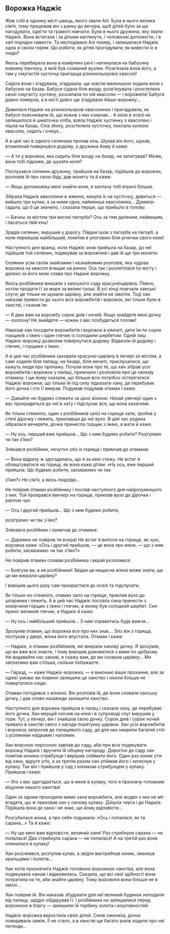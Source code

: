 ## Ворожка Наджіє

Жив собі в одному місті швець, якого звали Алі. Була в нього велика сім’я, тому працював він з ранку до вечора, щоб дітей було за що нагодувати, одягти та грамоті навчати. Була в нього дружина, яку звали Наджіє. Вона встигала і за дітьми наглянути, і чоловікові допомогти, і в хаті порядок навести. Та несподівано Алі помер, і залишилася Наджіє одна зі своїм горем. Що робити, як дітей прогодувати, як вивести їх в люди?

Якось перебирала вона в комірчині речі і наткнулася на бабусину вовняну панчоху, в якій був схований вузлик. Розв’язала вона його, а там у смугастій хусточці пригорща різнокольорової квасолі!

Сиділа вона і згадувала, згадувала: ще зовсім маленькою ходила вона з бабусею на базар. Бабуся сідала біля входу, розв’язувала і розстеляла свою смугасту хустину, розсипала по ній квасолю — і ворожила! Бабуся давно померла, а в місті довго ще згадували Айше-ворожку...

Дивилася Наджіє на різнокольорові квасолинки і пригадувала, як бабуся пояснювали їй, що кожна з них означає... А коли в оселі не залишилося й шматочка хліба, взяла Наджіє хустинку з квасолею і пішла на базар. Сіла збоку, розстелила хусточку, поклала купкою квасолю, сидить і очікує...

А в цей час в одного селянина пропав кінь. Шукав він його, шукав, втомлений повернувся додому, а дружина йому й каже:

— А ти у ворожки, яка сидить біля входу на базар, не запитував? Може, вона тобі підкаже, де шукати коня?

Послухався селянин дружину, прийшов на базар, підійшов до ворожки, розповів їй про свою біду, дав монету та й каже:

— Якщо допоможеш мені знайти коня, я заплачу тобі втричі більше.

Зібрала Наджіє квасолини в жменю, кинула їх на хусточку, дивиться — вийшло три купки, а за ними одна, найменша квасолинка... Думала-гадала, що б це значило, і сказала перше, що прийшло в голову:

— Бачиш за містом три високі пагорби? Ось за тим далеким, найвищим, і пасеться твій кінь!

Зрадів селянин, вирушив у дорогу. Півдня ішов з пагорба на пагорб, а коли перейшов найбільший, помітив в улоговині біля річечки свого коня!

Наступного дня вранці, коли Наджіє знов прийшла на базар, до неї підійшов той селянин, подякував за ворожіння і дав їй ще три монети.

Селянин усім своїм знайомим і незнайомим розповів, яка чудова ворожка на квасолі вчащає на ринок. Ось так і розлетілася по місту і далеко за його межі слава про Наджіє ворожку.

Якось розбійники викрали з ханського саду красунюцарівну. Певно, хотіли продати її за море за великі гроші. В усі кінці помчали ханські слуги; де тільки не шукали царівну, але знайти не змогли. Тоді хан наказав привести до нього всіх ворожбитів і ворожок, які тільки були в ханстві, і сказав їм:

— Я даю вам на ворожбу сорок днів і ночей. Якщо знайдете мені дочку — озолочу! Не знайдете — кожен з вас позбудеться голови!

Наказав хан посадити ворожбитів і ворожок в кімнаті, дати їм по сорок горщиків з їжею і один глечик із солодким шербетом. Одній лиш Наджіє-ворожці дозволив повернутися додому. Відвезли їй додому і глечик, і горщики з їжею.

А в цей час розбійники заховали красуню-царівну в печері за містом, а самі ходили біля палацу, на базарі, біля мечеті, прислухалися, що кажуть люди про пропажу. Почули вони про те, що хан зібрав усіх ворожбитів і ворожок у палаці, примчали і розповіли про це своєму отаману. І ще йому сказали, що більше всіх потрібно остерігатися Наджіє-ворожки, що тільки їй під силу підказати хану, де перебуває його дочка і хто її викрав. Подумав-подумав отаман і каже:

— Давайте-но будемо стежити за цією жінкою. Нехай увечері один з вас прокрадеться до неї в хату і підслухає все, що вона казатиме.

Як тільки стемніло, один з розбійників заліз на горище хати, зробив у стелі дірочку і лежить, приклавши до неї вухо. В цей час родина зібралася вечеряти, дочка принесла горщик з їжею, а мати й каже:

— Ну ось, перший вже прийшов... Що з ним будемо робити? Розігріємо чи так з’їмо?

Злякався розбійник, нечутно зліз із горища і примчав до отамана:

— Вона відразу ж здогадалась, що я за нею стежу. Не встиг я облаштуватися на горищі, як вона каже дітям: «Ну ось, вже перший прийшов. Що будемо робити, засмажимо чи так

з’їмо?» Не сім’я, а якісь людоїди...

Не повірив отаман розбійнику і послав наступного дня найрозумнішого з них. Той прокрався ввечері на горище, приклав вухо до дірочки і раптом чує:

— Ось і другий прийшов... Що з ним будемо робити,

розігріємо чи так з їмо?

Злякався розбійник і примчав до отамана:

— Даремно не повірив ти вчора! Не встиг я вилізти на горище, як чую, ворожка каже: «Ось і другий прийшов, — це вона про мене, — що з ним робити, засмажимо чи так з’їмо?»

Не повірив отаман словам розбійника і вкрай розізлився:

— Боягузи ви, а не розбійники! Звідки ця нещасна жінка може знати, що це ми викрали царівну?

І вирішив цього разу сам прокрастися до оселі та підслухати.

Як тільки-но стемніло, отаман заліз на горище, приклав вухо до шпаринки і лежить. А в цей час Наджіє послала сина принести з комірчини горщик з їжею і глечик, в якому був солодкий шербет. Син приніс великий глечик, а Наджіє й каже:

— Ну ось і найбільший прийшов... З ним справитись буде важче...

Зрозумів отаман, що ворожка все про них знає... Зліз він з горища, постукав у двері, жінка його впустила. Отаман і каже:

— Наджіє, я отаман розбійників, які викрали ханову дочку. Я зрозумів, що ви вже все знаєте, і тому вирішив домовитися з вами по-доброму. Не видавайте нас ханові, я скажу вам, де ми сховали царівну... Ми заплатимо вам стільки, скільки побажаєте.

— Гаразд, — каже Наджіє-ворожка, — я виконаю ваше прохання, але за однієї умови: ви повинні залишити це ханство і ніколи більше не повертатися сюди.

Отаман погодився з жінкою. Він розповів їй, де вони сховали ханську дочку, і дав слово назавжди залишити ханство.

Наступного дня ворожка прийшла в палац і сказала хану, де перебуває його дочка. Хан мерщій скочив на коня і в супроводі слуг вирушив у гори. Тут, у печері, він і знайшов свою дочку. Сорок днів і сорок ночей тривало в ханстві свято з нагоди порятунку царівни. Хан усіх ворожбитів і ворожок запросив до палацевого саду, де для них накрили багатий стіл з усілякими наїдками і напоями.

Хан власною персоною завітав до саду, аби при всіх подякувати ворожці Наджіє і вручити їй обіцяну нагороду. Дорогою до саду хан помітив коника-стрибунця і вирішив спіймати його. Один раз коник утік від хана, вдруге утік, а за третім разом хан упіймав його і затиснув у кулаку. Так він і прийшов у сад з коником-стрибунцем у кулаку. Прийшов і каже:

— Хто з вас здогадається, що в мене в кулаку, того я призначу головним віщуном нашого ханства!

Один за одним проходили мимо хана ворожбити, але жоден з них не міг вгадати, що ж приховав хан у своєму кулаку. Дійшла черга і до Наджіє. Підійшла вона до хана і не знає, що йому відповісти...

Розгубилася жінка, а про себе подумала: «Ось і попалася, як та сарана...» Та й каже:

— Ну що мені вам відповісти, великий хане! Раз стрибнула сарана — не попалася! Два стрибнула сарана — не попалася! А на третій раз вона опинилася в кулаку!

Хан розсміявся, розтулив кулак, а звідти вистрибнув коник, змахнув крильцями і полетів...

Хан хотів призначити Наджіє головною ворожкою ханства, але вона подякувала ханові і відмовилась. Сказала, що всі свої здібності вона потратила на те, аби знайти царівну. Тому ворожити вона більше не в змозі...

Хан повірив їй. Він наказав збудувати для неї великий будинок неподалік від палацу, щедро обдарував її. І розбійники не залишилися перед ворожкою в боргу — залишили їй торбину золота і коштовностей.

Наджіє-ворожка виростила своїх дітей. Синів оженила, дочок повидавала заміж. Її не стало, а в ханстві ще багато років ходили про неї легенди...
